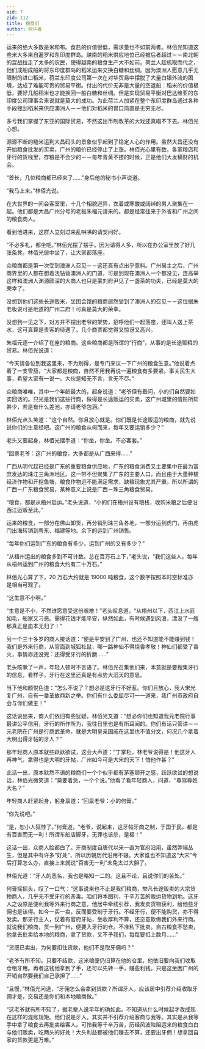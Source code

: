 ```yaml
---
aid: 7
zid: 112
title: 粮商们
author: 吹牛者
---
```


运来的绝大多数是米和布。食盐的价值很低，需求量也不如前两者。林佰光知道这些米大多来自暹罗和东印度群岛。越南的稻米供应地位已经被后者超过－－南北朝的混战拉走了太多的农民，使得越南的粮食生产大不如前。荷兰人趁机取而代之，他们成船成船的将东印度群岛的稻米运来交换白糖和丝绸。因为澳洲人愿意几乎无限制的进口稻米，荷兰东印度公司第一次在对华贸易中摆脱了大量白银外流的困境，达成了难能可贵的贸易平衡。付出的代价无非是大量的空返船：稻米的价值极低，要好几船稻米也才能换回一船白糖和丝绸。但是实现贸易平衡对巴达维亚的东印度公司理事会来说就是莫大的成功。为此荷兰人加紧在整个东印度群岛通过各种手段搜刮稻米来供应澳洲人－－他们对稻米的胃口简直是无穷无尽。

多亏我们掌握了东亚的国际贸易，不然这出币制改革的大戏还真唱不下去。林佰光心想。

源源不断的糙米运到大昌码头的景象似乎起到了稳定人心的作用。虽然大昌还没有开始粮食批发的买卖，广州的粮价已经停止了上涨。林佰光心里有数，各家粮店和牙行的货栈里，存粮是不会少的－－每年青黄不接的时候，正是他们大发横财的机会。

“首长，几位粮商都已经来了……”身后他的秘书小声说道。

“我马上来。”林佰光说。

在大世界的一间会客室里，十几个相貌迥异，衣着或寒酸或阔绰的男人聚集在一起。他们都是大昌广州分号的老板朱福元请来的。都是经常往来于外省和广州之间的粮食商人。

看到他进来，这群人立刻过来乱哄哄的请安问好。

“不必多礼，都坐吧。”林佰光摆了摆手。因为请得人多，所以在办公室里放了好几张条凳，林佰光居中坐了，让大家都落座。

众粮商都是第一次受到澳洲人召见－－这还真有点出乎意料。广州易主之后，广州商界里的人都在想着法钻营澳洲人的门道，可是到现在澳洲人一个都没见，连高举这样和澳洲人渊源颇深的大商人也只是蒙刘府尹见了一盏茶的功夫，已经是莫大的荣幸了。

没想到他们这些长途贩米，坐困会馆的粮商居然受到了澳洲人的召见－－这位据朱老板说可是地道的广州二府！可真是莫大的荣幸。

没想到一见之下，对方并不摆出老爷的架势，招呼他们一起落座，还叫人送上茶水，这可真算是贵客的待遇了。几个商贾都觉得又惊讶又高兴。

朱福元逐一介绍了在座的粮商。这些粮商都是所谓的“行商”，从事的是长途贩粮的贸易。林佰光说道：

“今天请各位到我这里来，不为别得，是专门来议一下广州的粮食生意。”他说着点着了一支雪茄，“大家都是粮商，自然不用我再说一遍粮食有多要紧。事关民生大事，希望大家有一说一。大伙是知无不言，言无不尽。”

众粮商唯唯，其中一个年龄最大的，起身说道：“老爷但有垂问，小的们自然要如实回话的。只光是我们这些行商，做得是长途贩运的买卖，这广州城里的情形所知甚少，若是有什么差池，亦请老爷包涵。”

林佰光点头笑道：“这个自然。你且放心就是。你们既是长途贩运的粮商，就先说说你们的生意经吧。这广州的粮食从何而来，每年又要运销多少？”

老头又要起身，林佰光摆手道：“你坐，你坐。不必客套。”

“回禀老爷：这广州的粮食，大多都是从广西来得……”

广西从明代起已经是广东的重要粮食供应地，广东的粮食消费又主要集中在最为富庶发达的珠江三角洲地区。这一带不但聚集了广东的主要人口，而且由于大量种植经济作物和开挖鱼塘，粮食作物远不能满足需求，缺粮现象尤其严重。所以所谓的广西－广东粮食贸易，某种意义上说是广西－珠三角粮食贸易。

“粮食，都是从梧州启运。”老头说道，“小的们在梧州设有粮栈，收购米粮之后便沿西江运贩至此。”

运来的粮食，一部分在佛山卸货，再分销到珠三角各地，一部分运到虎门，再由虎门出海转销到粤东、福建等地。余下的运到广州销售。

“每年你们运到广东的粮食有多少，运到广州的又有多少？”

“从梧州运出的粮食多到不可计数。总在百万石上下，”老头说，“我们这些人，每年从梧州运到广州的粮食大约有二十万石。”

林佰光心算了下，20 万石大约就是 19000 吨粮食，这个数字按照本时空标准亦是相当可观了。

“这生意不小啊。”

“生意是不小，不然谁愿意受这份艰难！”老头叹息道，“从梧州以下，西江上水匪如毛，船家又刁恶。需得花钱才能平安，纵然如此，有时候遇到风浪，漂没了一艘那真正是血本无归了！”

另一个三十多岁的商人接话道：“便是平安到了广州，也还不知道能不能赚到钱！我们是外来行商，从官面到城狐社鼠，哪一路神仙不得烧香孝敬！神仙们都受了香火，事情亦还没完：还得受牙行的折磨……”

老头咳嗽了一声，年轻人顿时不言语了。林佰光召集他们来，本意就是要搜集牙行的信息，看样子，牙行在这里还真是有点势大滔天的意思。

当下他和颜悦色道：“怎么不说了？想必是这牙行不好惹。你们且放心，我大宋光复广州，自有一番革故鼎新之举。你们有什么委屈尽可一一道来，我广州市政府自会与你们做主！”

这话说出来，商人们依旧有些犹疑，林佰光又道：“想必你们也知道我元老院行事最讲公平信用，牙行的所作所为，我往日里也是有所耳闻的。你们有话只管讲－－元老院在广州是行商武革命，就是大明皇亲国戚在这里也不值分文，何况几个拿着大明出得牙帖的牙人？”

那年轻商人原本就些跃跃欲试，这会大声道：“丁掌柜，林老爷说得是！他这牙人再神气，拿得也是大明的牙帖，广州如今可是大宋的天下！怕他作甚？”

此话一出，原本默然不语的粮商们一个个似乎都有茅塞顿开之感，跃跃欲试的想说话，林佰光微笑道：“莫要着急，一个个说。”他看了看年轻商人，问道，“尊驾尊姓大名？”

年轻商人赶紧起身，躬身禀道：“回禀老爷：小的何膏。”

“你先说吧。”

“是，恕小人狂悖了。”何膏道，“老爷，说起来，这牙帖牙商之制，于国于民，都是有百害而无一利！所谓车船店脚牙，无罪也该杀，是极！”

这话一出，众商人脸都白了。牙商制度自唐代以来一直为官府沿用，虽然弊端丛生，但是其中有许多“好处”，所以历朝历代沿用不辍。大家谁也不知道这“大宋”今后打算怎么办，直接上来就说“百害无一利”未免太过大胆了。

林佰光道：“牙人的恶名，我也是略知一二的。这且不论，且说你们的苦处。”

何膏摇摇头，叹了一口气：“这事说来也不止是我们粮商，举凡长途贩卖的大宗货物商人，几乎无不受牙行的荼毒。咱们将本图利，千辛万苦的贩运货物到地。这牙人之设原是便利我等外来行商之意，他居中牵线引荐，我发卖货物获利，给他些牙佣也是该得。如今一买一卖，反而要受制于牙行。不经牙行，便不能购货，亦不得发卖。那牙行主人，仗着有官府牙帖，坐收厚利不算，还恣意欺侮我们外来行商。就说我们粮商，货一到广州，便要入牙行的仓。不准私下批卖。自古粮食不愁卖，他拿去批卖给本地的粮商，拿了货款，又不予我们，每每要扣上数月……”

“货既已卖出，为何要扣住货款，他们不是取牙佣吗？”

“老爷有所不知。只要不结款，这米粮便仍旧算在他的仓里，他依旧要向我们收取仓租牙用。再者这钱他拿到了手，还可以先转一手，赚些利钱。只是这坐困广州的开销自然要我们自己承担了……”

“且慢，”林佰光问道，“牙佣怎么会拿到货款？所谓牙人，应该居中引荐介绍收取牙佣才是，交易还是你们和本地粮商做。”

“这老爷就有所不知了，据老辈人说早年的确如此。不知道从什么时候起才改成现在这样的混账规矩。他们说是牙人，其实并不引荐介绍客商与我等。其实是从我等手中拿了粮食去再批卖给客人。可怜我等千辛万苦，历经风波险阻运来的粮食白白与他们贩卖，吃两头的好处！大头利益都被他们赚去不算，还要出牙佣！想拿回自家的货款更是万难。”

